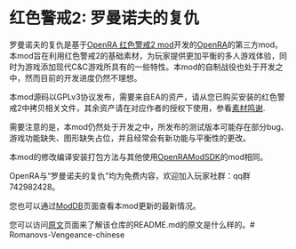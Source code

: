 # 红色警戒2: 罗曼诺夫的复仇

罗曼诺夫的复仇是基于[OpenRA 红色警戒2 mod](http://www.github.com/OpenRA/ra2)开发的[OpenRA](http://www.openra.net)的第三方mod。本mod旨在利用红色警戒2的基础素材，为玩家提供更加平衡的多人游戏体验，同时为游戏添加现代C&C游戏所具有的一些特性。本mod的自制战役也处于开发之中，然而目前的开发进度仍然不理想。

本mod源码以GPLv3协议发布，需要来自EA的资产，请从您已购买安装的红色警戒2中拷贝相关文件，其余资产请在对应作者的授权下使用，参看[素材鸣谢](https://gitee.com/CastleJing/rvsc/blob/RVcn-21-11-23/mods/rv/bits/AUTHORS.md).

需要注意的是，本mod仍然处于开发之中，所发布的测试版本可能存在部分bug、游戏功能缺失、图形缺失占位，并且经常会有新功能与平衡性的更改。

本mod的修改编译安装打包方法与其他使用[OpenRAModSDK](http://www.github.com/OpenRA/OpenRAModSDK)的mod相同。

OpenRA与“罗曼诺夫的复仇”均为免费内容，欢迎加入玩家社群：qq群742982428。

您也可以通过[ModDB](https://www.moddb.com/mods/romanovs-vengeance)页面查看本mod更新的最新情况。

您可以访问[原文](https://gitee.com/CastleJing/rvsc/blob/RVcn-21-11-23/README_en.md)页面来了解该仓库的README.md的原文是什么样的。# Romanovs-Vengeance-chinese
